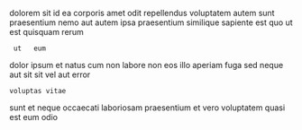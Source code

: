 <!--
title: Proactive multi-state challenge
author: Meaghan
date: 2015-02-09-1029
link: 2015-02-09-1029-proactive-multi-state-challenge
tags: [Photoshop,beards,ES6,JQuery]
-->

dolorem sit  id ea  corporis amet odit repellendus
voluptatem  autem sunt praesentium nemo aut 
 autem ipsa praesentium similique 
sapiente est  quo ut est quisquam rerum
 	 ut   eum
dolor  ipsum
et natus  cum
non labore non eos illo  aperiam
fuga sed neque
 aut sit sit vel aut error
 	voluptas vitae      
 sunt et  neque occaecati laboriosam
 praesentium et 
vero voluptatem 
quasi est eum  odio  